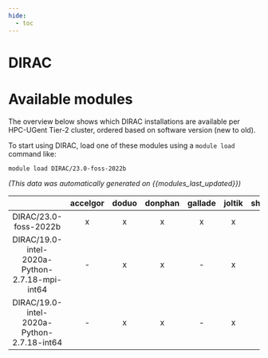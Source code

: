 ```yaml
---
hide:
  - toc
---
```


DIRAC
=====

# Available modules


The overview below shows which DIRAC installations are available per HPC-UGent Tier-2 cluster, ordered based on software version (new to old).

To start using DIRAC, load one of these modules using a `module load` command like:

```shell
module load DIRAC/23.0-foss-2022b
```

*(This data was automatically generated on {{modules_last_updated}})*  

| |accelgor|doduo|donphan|gallade|joltik|shinx|skitty|
| :---: | :---: | :---: | :---: | :---: | :---: | :---: | :---: |
|DIRAC/23.0-foss-2022b|x|x|x|x|x|x|x|
|DIRAC/19.0-intel-2020a-Python-2.7.18-mpi-int64|-|x|x|-|x|-|-|
|DIRAC/19.0-intel-2020a-Python-2.7.18-int64|-|x|x|-|x|-|x|
